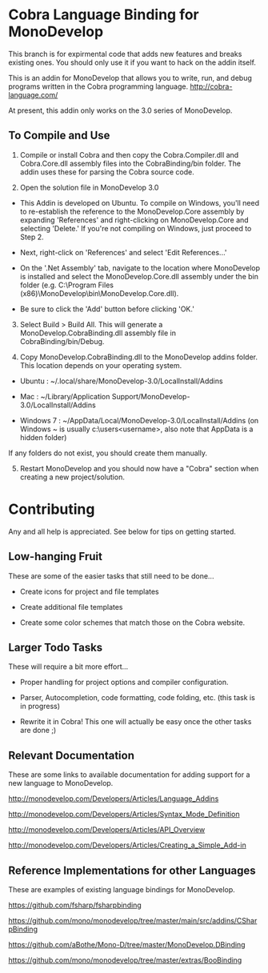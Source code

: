 Cobra Language Binding for MonoDevelop
======================================
This branch is for expirmental code that adds new features and breaks existing ones.  You should only use it if you want to hack on the addin itself.

This is an addin for MonoDevelop that allows you to write, run, and debug programs written in the Cobra programming language.
http://cobra-language.com/

At present, this addin only works on the 3.0 series of MonoDevelop.


To Compile and Use
------------------

1) Compile or install Cobra and then copy the Cobra.Compiler.dll and Cobra.Core.dll assembly files into the CobraBinding/bin folder. The addin uses these for parsing the Cobra source code.

2) Open the solution file in MonoDevelop 3.0

- This Addin is developed on Ubuntu.  To compile on Windows, you'll need to re-establish the reference to the MonoDevelop.Core assembly by expanding 'References' and right-clicking on MonoDevelop.Core and selecting 'Delete.'  If you're not compiling on Windows, just proceed to Step 2.

- Next, right-click on 'References' and select 'Edit References...'

- On the '.Net Assembly' tab, navigate to the location where MonoDevelop is installed and select
the MonoDevelop.Core.dll assembly under the bin folder (e.g. C:\Program Files (x86)\MonoDevelop\bin\MonoDevelop.Core.dll).

- Be sure to click the 'Add' button before clicking 'OK.'

3) Select Build > Build All.  This will generate a MonoDevelop.CobraBinding.dll assembly file in CobraBinding/bin/Debug.

4) Copy MonoDevelop.CobraBinding.dll to the MonoDevelop addins folder. This location depends on your operating system.

- Ubuntu : ~/.local/share/MonoDevelop-3.0/LocalInstall/Addins

- Mac : ~/Library/Application Support/MonoDevelop-3.0/LocalInstall/Addins

- Windows 7 : ~/AppData/Local/MonoDevelop-3.0/LocalInstall/Addins (on Windows ~ is usually c:\users\<username>, also note that AppData is a hidden folder)

If any folders do not exist, you should create them manually.

5) Restart MonoDevelop and you should now have a "Cobra" section when creating a new project/solution.


Contributing
============
Any and all help is appreciated.  See below for tips on getting started.


Low-hanging Fruit
-----------------
These are some of the easier tasks that still need to be done...

* Create icons for project and file templates

* Create additional file templates

* Create some color schemes that match those on the Cobra website.


Larger Todo Tasks
-----------------
These will require a bit more effort...

* Proper handling for project options and compiler configuration.

* Parser, Autocompletion, code formatting, code folding, etc. (this task is in progress)

* Rewrite it in Cobra! This one will actually be easy once the other tasks are done ;)


Relevant Documentation
----------------------
These are some links to available documentation for adding support for a new language to MonoDevelop.

http://monodevelop.com/Developers/Articles/Language_Addins

http://monodevelop.com/Developers/Articles/Syntax_Mode_Definition

http://monodevelop.com/Developers/Articles/API_Overview

http://monodevelop.com/Developers/Articles/Creating_a_Simple_Add-in


Reference Implementations for other Languages
---------------------------------------------
These are examples of existing language bindings for MonoDevelop.

https://github.com/fsharp/fsharpbinding

https://github.com/mono/monodevelop/tree/master/main/src/addins/CSharpBinding

https://github.com/aBothe/Mono-D/tree/master/MonoDevelop.DBinding

https://github.com/mono/monodevelop/tree/master/extras/BooBinding
